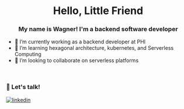 # <div align="center"> Hello, Little Friend </div>

### <div align="center"> My name is Wagner! I'm a backend software developer </div>  

- 🔭 I’m currently working as a backend developer at PHI
- 🌱 I’m learning hexagonal architecture, kubernetes, and Serverless Computing
- 👯 I’m looking to collaborate on serverless platforms

</br>

### 💬 Let's talk!

<div align="left">
<a href="https://www.linkedin.com/in/marqueswsm/" target="_blank">
  <img src=https://img.shields.io/badge/linkedin-%231E77B5.svg?&style=for-the-badge&logo=linkedin&logoColor=white alt=linkedin style="margin-bottom: 5px;" />
</a>
</div>  
